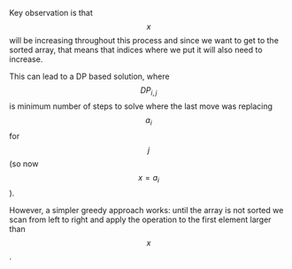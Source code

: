 Key observation is that $$x$$ will be increasing throughout this process and since we want to get to the sorted array, that means that indices where we put it will also need to increase.

This can lead to a DP based solution, where $$DP_{i, j}$$ is minimum number of steps to solve where the last move was replacing $$a_i$$ for $$j$$ (so now $$x = a_i$$).

However, a simpler greedy approach works: until the array is not sorted we scan from left to right and apply the operation to the first element larger than $$x$$.
